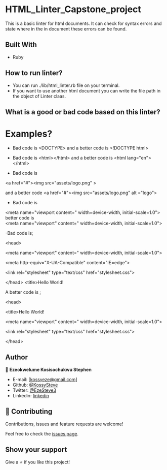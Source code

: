 # HTML_Linter_Capstone_project
This is a basic linter for html documents. It can check for syntax errors and state where in the in document these errors can be found.

## Built With

- Ruby

## How to run linter?
- You can run ./lib/html_linter.rb file on your terminal.
- If you want to use another html document you can write the file path in the object of Linter claas.

## What is a good or bad code based on this linter?
# Examples?
- Bad code is \<DOCTYPE> and a better code is \<!DOCTYPE html>

- Bad code is \<html>\</html> and a better code is \<html lang="en">\</html>

- Bad code is 

\<a href="#">\<img src="assets/logo.png" ></a> 

and a better code \<a href="#">\<img src="assets/logo.png" alt ="logo"></a>


- Bad code is 	

<meta name="viewport content=" width=device-width, initial-scale=1.0">                                                                
								                                                                       better code is                                                                                                                          
								                                                                        \<meta name="viewport" content=" width=device-width, initial-scale=1.0">


-Bad code is;

\<head>

  \<meta name="viewport" content=" width=device-width, initial-scale=1.0">
  
  \<meta http-equiv="X-UA-Compatible" content="IE=edge"> 
  
  \<link rel="stylesheet" type="text/css" href="stylesheet.css">
	
\</head>
\<title>Hello World!</title>


A better code is ;

\<head>

  \<title>Hello World!</title>
  
  \<meta name="viewport" content=" width=device-width, initial-scale=1.0">
  
  \<link rel="stylesheet" type="text/css" href="stylesheet.css">
	
\</head>

## Author

👤 **Ezeokwelume Kosisochukwu Stephen**

- E-mail: [kossyeze@gmail.com]
- Github: [@KossySteve](https://github.com/KossySteve)
- Twitter: [@EzeSteve3](https://twitter.com/EzeSteve3/)
- Linkedin: [linkedin](https://www.linkedin.com/in/steve-ez-b090ba198/)


## 🤝 Contributing

Contributions, issues and feature requests are welcome!

Feel free to check the [issues page](issues/).

## Show your support

Give a ⭐️ if you like this project!
